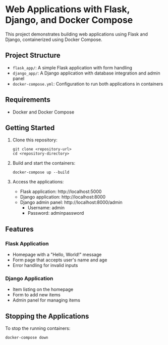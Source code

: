 # Web Applications with Flask, Django, and Docker Compose

This project demonstrates building web applications using Flask and Django, containerized using Docker Compose.

## Project Structure

- `flask_app/`: A simple Flask application with form handling
- `django_app/`: A Django application with database integration and admin panel
- `docker-compose.yml`: Configuration to run both applications in containers

## Requirements

- Docker and Docker Compose

## Getting Started

1. Clone this repository:
   ```
   git clone <repository-url>
   cd <repository-directory>
   ```

2. Build and start the containers:
   ```
   docker-compose up --build
   ```

3. Access the applications:
   - Flask application: http://localhost:5000
   - Django application: http://localhost:8000
   - Django admin panel: http://localhost:8000/admin
     - Username: admin
     - Password: adminpassword

## Features

### Flask Application
- Homepage with a "Hello, World!" message
- Form page that accepts user's name and age
- Error handling for invalid inputs

### Django Application
- Item listing on the homepage
- Form to add new items
- Admin panel for managing items

## Stopping the Applications

To stop the running containers:
```
docker-compose down
```